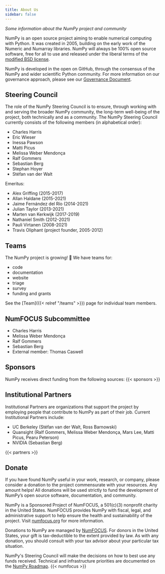 ```yaml
---
title: About Us
sidebar: false
---
```


_Some information about the NumPy project and community_

NumPy is an open source project aiming to enable numerical computing with Python. It was created in 2005, building on the early work of the Numeric and Numarray libraries. NumPy will always be 100% open source software, free for all to use and released under the liberal terms of the [modified BSD license](https://github.com/numpy/numpy/blob/main/LICENSE.txt).

NumPy is developed in the open on GitHub, through the consensus of the NumPy and wider scientific Python community. For more information on our governance approach, please see our [Governance Document](https://www.numpy.org/devdocs/dev/governance/index.html).


## Steering Council

The role of the NumPy Steering Council is to ensure, through working with and serving the broader NumPy community, the long-term well-being of the project, both technically and as a community. The NumPy Steering Council currently consists of the following members (in alphabetical order):

- Charles Harris
- Eric Wieser
- Inessa Pawson
- Matti Picus
- Melissa Weber Mendonça
- Ralf Gommers
- Sebastian Berg
- Stephan Hoyer
- Stéfan van der Walt

Emeritus:

- Alex Griffing (2015-2017)
- Allan Haldane (2015-2021)
- Jaime Fernández del Río (2014-2021)
- Julian Taylor (2013-2021)
- Marten van Kerkwijk (2017-2019)
- Nathaniel Smith (2012-2021)
- Pauli Virtanen (2008-2021)
- Travis Oliphant (project founder, 2005-2012)


## Teams

The NumPy project is growing! &#127881; We have teams for:

- code
- documentation
- website
- triage
- survey
- funding and grants

See the [Team]({{< relref "/teams" >}}) page for individual team members.

## NumFOCUS Subcommittee

- Charles Harris
- Melissa Weber Mendonça
- Ralf Gommers
- Sebastian Berg
- External member: Thomas Caswell

## Sponsors

NumPy receives direct funding from the following sources:
{{< sponsors >}}


## Institutional Partners

Institutional Partners are organizations that support the project by employing people that contribute to NumPy as part of their job. Current Institutional Partners include:

- UC Berkeley (Stéfan van der Walt, Ross Barnowski)
- Quansight (Ralf Gommers, Melissa Weber Mendonça, Mars Lee, Matti Picus, Pearu Peterson)
- NVIDIA (Sebastian Berg)

{{< partners >}}


## Donate

If you have found NumPy useful in your work, research, or company, please consider a donation to the project commensurate with your resources. Any amount helps! All donations will be used strictly to fund the development of NumPy’s open source software, documentation, and community.

NumPy is a Sponsored Project of NumFOCUS, a 501(c)(3) nonprofit charity in the United States. NumFOCUS provides NumPy with fiscal, legal, and administrative support to help ensure the health and sustainability of the project. Visit [numfocus.org](https://numfocus.org) for more information.

Donations to NumPy are managed by [NumFOCUS](https://numfocus.org). For donors in the United States, your gift is tax-deductible to the extent provided by law. As with any donation, you should consult with your tax advisor about your particular tax situation.

NumPy's Steering Council will make the decisions on how to best use any funds received. Technical and infrastructure priorities are documented on the [NumPy Roadmap](https://www.numpy.org/neps/index.html#roadmap).
{{< numfocus >}}

